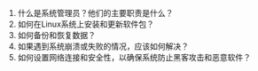 

1. 什么是系统管理员？他们的主要职责是什么？ 
2. 如何在Linux系统上安装和更新软件包？ 
3. 如何备份和恢复数据？ 
4. 如果遇到系统崩溃或失败的情况，应该如何解决？ 
5. 如何设置网络连接和安全性，以确保系统防止黑客攻击和恶意软件？